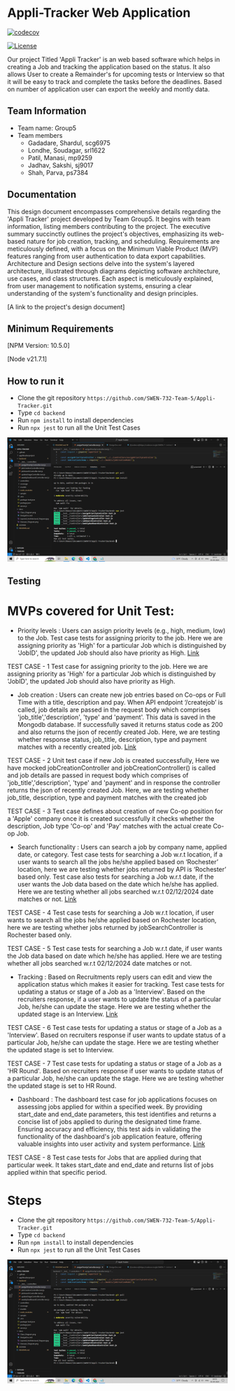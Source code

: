 # Appli-Tracker Web Application

[![codecov](https://codecov.io/gh/SWEN-732-Team-5/Appli-Tracker/graph/badge.svg?token=QA2N1CKG3I)](https://codecov.io/gh/SWEN-732-Team-5/Appli-Tracker)


[![License](https://img.shields.io/badge/License-Apache%202.0-blue.svg)](https://opensource.org/licenses/Apache-2.0)

Our project Titled 'Appli Tracker' is an web based software which helps in creating a Job and tracking the application based on the status. It also allows User to create a Remainder's for upcoming tests or Interview so that it will be easy to track and complete the tasks before the deadlines. Based on number of application user can export the weekly and montly data.


## Team Information
* Team name: Group5
* Team members
  * Gadadare, Shardul, scg6975
  * Londhe, Soudagar, srl1622
  * Patil, Manasi, mp9259
  * Jadhav, Sakshi, sj9017
  * Shah, Parva, ps7384


## Documentation

This design document encompasses comprehensive details regarding the 'Appli Tracker' project developed by Team Group5. It begins with team information, listing members contributing to the project. The executive summary succinctly outlines the project's objectives, emphasizing its web-based nature for job creation, tracking, and scheduling. Requirements are meticulously defined, with a focus on the Minimum Viable Product (MVP) features ranging from user authentication to data export capabilities. Architecture and Design sections delve into the system's layered architecture, illustrated through diagrams depicting software architecture, use cases, and class structures. Each aspect is meticulously explained, from user management to notification systems, ensuring a clear understanding of the system's functionality and design principles.

[A link to the project's design document]


## Minimum Requirements

[NPM Version: 10.5.0]

[Node v21.7.1]


## How to run it

* Clone the git repository `https://github.com/SWEN-732-Team-5/Appli-Tracker.git`
* Type `cd backend`
* Run `npm install` to install dependencies
* Run `npx jest` to run all the Unit Test Cases

![Alt text](./backend/Screenshots/T1.png)

## Testing

# MVPs covered for Unit Test:

* Priority levels : Users can assign priority levels (e.g., high, medium, low) to the Job. Test case tests for assigning priority to the job. Here we are assigning priority as 'High' for a particular Job which is distinguished by 'JobID', the updated Job should also have priority as High.
[Link](https://github.com/SWEN-732-Team-5/Appli-Tracker/blob/dev-v2/backend/__test__/controllers/assignPriorityController.test.js)

TEST CASE - 1
Test case for assigning priority to the job. Here we are assigning priority as 'High' for a particular Job which is distinguished by 'JobID', the updated Job should also have priority as High.

* Job creation : Users can create new job entries based on Co-ops or Full Time with a title, description and pay. When API endpoint ‘/createjob’ is called, job details are passed in the request body which comprises 'job_title','description', 'type' and 'payment'. This data is saved in the Mongodb database. If successfully saved it returns status code as 200 and also returns the json of recently created Job. Here, we are testing whether response status, job_title, description, type and payment matches with a recently created job.
[Link](https://github.com/SWEN-732-Team-5/Appli-Tracker/blob/dev-v2/backend/__test__/controllers/jobCreationController.test.js)

TEST CASE - 2
Unit test case if new Job is created successfully, Here we have mocked jobCreationController and jobCreationController() is called and job details are passed in request body which comprises of 'job_title','description', 'type' and 'payment' and in response the controller returns the json of recently created Job. Here, we are testing whether job_title, description, type and payment matches with the created job

TEST CASE - 3
Test case defines about creation of new Co-op position for a 'Apple' company once it is created successfully it checks whether the description, Job type 'Co-op' and 'Pay' matches with the actual create Co-op Job.

* Search functionality : Users can search a job by company name, applied date, or category. Test case tests for searching a Job w.r.t location, if a user wants to search all the jobs he/she applied based on ‘Rochester’ location, here we are testing whether jobs returned by API is ‘Rochester’ based only. Test case also tests for searching a Job w.r.t date, if the user wants the Job data based on the date which he/she has applied. Here we are testing whether all jobs searched w.r.t 02/12/2024 date matches or not. 
[Link](https://github.com/SWEN-732-Team-5/Appli-Tracker/blob/dev-v2/backend/__test__/controllers/jobSearchController.test.js)

TEST CASE - 4
Test case tests for searching a Job w.r.t location, if user wants to search all the jobs he/she applied based on Rochester location, here we are testing whether jobs returned by jobSearchController is Rochester based only.

TEST CASE - 5
Test case tests for searching a Job w.r.t date, if user wants the Job data based on date which he/she has applied. Here we are testing whether all jobs searched w.r.t 02/12/2024 date matches or not.

* Tracking : Based on Recruitments reply users can edit and view the application status which makes it easier for tracking. Test case tests for updating a status or stage of a Job as a 'Interview'. Based on the recruiters response, if a user wants to update the status of a particular Job, he/she can update the stage. Here we are testing whether the updated stage is an Interview.
[Link](https://github.com/SWEN-732-Team-5/Appli-Tracker/blob/dev-v2/backend/__test__/controllers/updateStageController.test.js)

TEST CASE - 6
Test case tests for updating a status or stage of a Job as a 'Interview'. Based on recruiters response if user wants to update status of a particular Job, he/she can update the stage. Here we are testing whether the updated stage is set to Interview.

TEST CASE - 7
Test case tests for updating a status or stage of a Job as a 'HR Round'. Based on recruiters response if user wants to update status of a particular Job, he/she can update the stage. Here we are testing whether the updated stage is set to HR Round.

* Dashboard : The dashboard test case for job applications focuses on assessing jobs applied for within a specified week. By providing start_date and end_date parameters, this test identifies and returns a concise list of jobs applied to during the designated time frame. Ensuring accuracy and efficiency, this test aids in validating the functionality of the dashboard's job application feature, offering valuable insights into user activity and system performance.
[Link](https://github.com/SWEN-732-Team-5/Appli-Tracker/blob/dev-v2/backend/__test__/controllers/weeklyDashboardController.test.js)

TEST CASE - 8
Test case tests for Jobs that are applied during that particular week. It takes start_date and end_date and returns list of jobs applied within that specific period.

# Steps

* Clone the git repository `https://github.com/SWEN-732-Team-5/Appli-Tracker.git`
* Type `cd backend`
* Run `npm install` to install dependencies
* Run `npx jest` to run all the Unit Test Cases

![Alt text](./backend/Screenshots/T1.png)